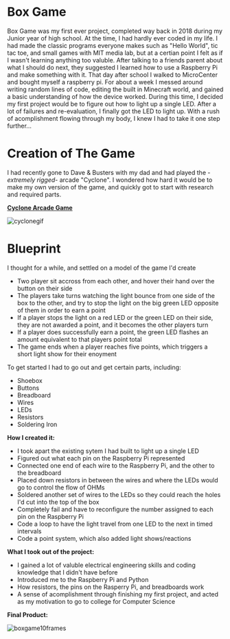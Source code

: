# Box Game
Box Game was my first ever project, completed way back in 2018 during my Junior year of high school. At the time, I had hardly ever coded in my life. I had made the classic programs everyone makes such as "Hello World", tic tac toe, and small games with MIT media lab, but at a certian point I felt as if I wasn't learning anything too valuble. After talking to a friends parent about what I should do next, they suggested I learned how to use a Raspberry Pi and make something with it. That day after school I walked to MicroCenter and bought myself a raspberry pi. For about a week I messed around writing random lines of code, editing the built in Minecraft world, and gained a basic understanding of how the device worked. During this time, I decided my first project would be to figure out how to light up a single LED. After a lot of failures and re-evaluation, I finally got the LED to light up. With a rush of acomplishment flowing through my body, I knew I had to take it one step further...

# Creation of The Game
I had recently gone to Dave & Busters with my dad and had played the -*extremely rigged*- arcade "Cyclone". I wondered how hard it would be to make my own version of the game, and quickly got to start with research and required parts. 

**[Cyclone Arcade Game](https://www.betson.com/amusement-products/cyclone/)**

![cyclonegif](https://user-images.githubusercontent.com/75161978/150029734-cc76dd88-059a-4117-aa4b-8dcea232e890.gif)

# Blueprint
I thought for a while, and settled on a model of the game I'd create
- Two player sit accross from each other, and hover their hand over the button on their side
- The players take turns watching the light bounce from one side of the box to the other, and try to stop the light on the big green LED opposite of them in order to earn a point
- If a player stops the light on a red LED or the green LED on their side, they are not awarded a point, and it becomes the other players turn
- If a player does successfully earn a point, the green LED flashes an amount equivalent to that players point total
- The game ends when a player reaches five points, which triggers a short light show for their enoyment


To get started I had to go out and get certain parts, including:
- Shoebox
- Buttons
- Breadboard
- Wires
- LEDs
- Resistors
- Soldering Iron


**How I created it:**
- I took apart the existing sytem I had built to light up a single LED
- Figured out what each pin on the Raspberry Pi represented
- Connected one end of each wire to the Raspberry Pi, and the other to the breadboard
- Placed down resistors in between the wires and where the LEDs would go to control the flow of OHMs
- Soldered another set of wires to the LEDs so they could reach the holes I'd cut into the top of the box
- Completely fail and have to reconfigure the number assigned to each pin on the Raspberry Pi
- Code a loop to have the light travel from one LED to the next in timed intervals
- Code a point system, which also added light shows/reactions

**What I took out of the project:**
- I gained a lot of valuble electrical engineering skills and coding knowledge that I didn't have before
- Introduced me to the Raspberry Pi and Python
- How resistors, the pins on the Rasperry Pi, and breadboards work
- A sense of acomplishment through finishing my first project, and acted as my motivation to go to college for Computer Science

**Final Product:**

![boxgame10frames](https://user-images.githubusercontent.com/75161978/150026568-e0e3128b-62fe-46e0-8622-36bca743b56f.gif)
